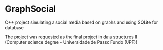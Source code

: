 # GraphSocial
C++ project simulating a social media based on graphs and using SQLite for database

The project was requested as the final project in data structures II (Computer science degree - Universidade de Passo Fundo (UPF))
